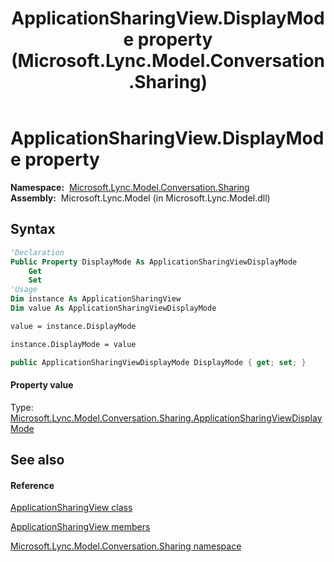 ﻿---
title: ApplicationSharingView.DisplayMode property  (Microsoft.Lync.Model.Conversation.Sharing)
TOCTitle: 'DisplayMode property '
ms:assetid: P:Microsoft.Lync.Model.Conversation.Sharing.ApplicationSharingView.DisplayMode_DI_3_UC_OCS14MrefLyncWPF
ms:mtpsurl: https://msdn.microsoft.com/en-us/library/microsoft.lync.model.conversation.sharing.applicationsharingview.displaymode_di_3_uc_ocs14mreflyncwpf(v=office.15)
ms:contentKeyID: 56371422
ms.date: 07/28/2014
mtps_version: v=office.15
f1_keywords:
- Microsoft.Lync.Model.Conversation.Sharing.ApplicationSharingView.DisplayMode
dev_langs:
- CSharp
- JScript
- VB
- other
---

# ApplicationSharingView.DisplayMode property

**Namespace:**  [Microsoft.Lync.Model.Conversation.Sharing](microsoft-lync-model-conversation-sharing-namespace_2.md)  
**Assembly:**  Microsoft.Lync.Model (in Microsoft.Lync.Model.dll)

## Syntax

``` vb
'Declaration
Public Property DisplayMode As ApplicationSharingViewDisplayMode
    Get
    Set
'Usage
Dim instance As ApplicationSharingView
Dim value As ApplicationSharingViewDisplayMode

value = instance.DisplayMode

instance.DisplayMode = value
```

``` csharp
public ApplicationSharingViewDisplayMode DisplayMode { get; set; }
```

#### Property value

Type: [Microsoft.Lync.Model.Conversation.Sharing.ApplicationSharingViewDisplayMode](applicationsharingviewdisplaymode-enumeration-microsoft-lync-model-conversation-sharing_2.md)  

## See also

#### Reference

[ApplicationSharingView class](applicationsharingview-class-microsoft-lync-model-conversation-sharing_2.md)

[ApplicationSharingView members](applicationsharingview-members-microsoft-lync-model-conversation-sharing_2.md)

[Microsoft.Lync.Model.Conversation.Sharing namespace](microsoft-lync-model-conversation-sharing-namespace_2.md)

